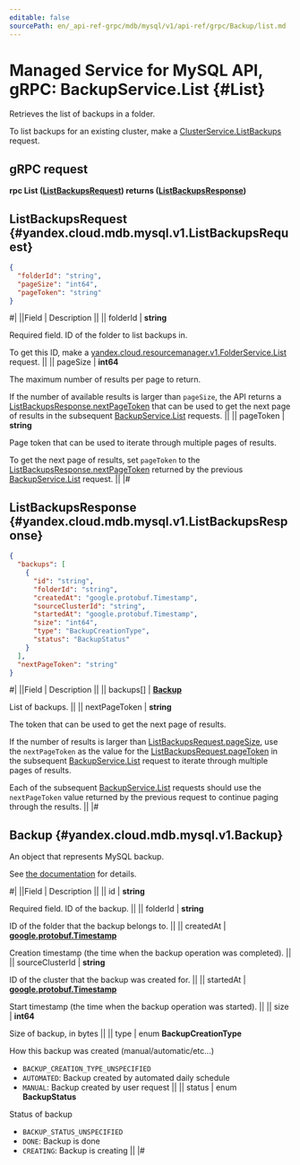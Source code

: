 ```yaml
---
editable: false
sourcePath: en/_api-ref-grpc/mdb/mysql/v1/api-ref/grpc/Backup/list.md
---
```


# Managed Service for MySQL API, gRPC: BackupService.List {#List}

Retrieves the list of backups in a folder.

To list backups for an existing cluster, make a [ClusterService.ListBackups](/docs/managed-mysql/api-ref/grpc/Cluster/listBackups#ListBackups) request.

## gRPC request

**rpc List ([ListBackupsRequest](#yandex.cloud.mdb.mysql.v1.ListBackupsRequest)) returns ([ListBackupsResponse](#yandex.cloud.mdb.mysql.v1.ListBackupsResponse))**

## ListBackupsRequest {#yandex.cloud.mdb.mysql.v1.ListBackupsRequest}

```json
{
  "folderId": "string",
  "pageSize": "int64",
  "pageToken": "string"
}
```

#|
||Field | Description ||
|| folderId | **string**

Required field. ID of the folder to list backups in.

To get this ID, make a [yandex.cloud.resourcemanager.v1.FolderService.List](/docs/resource-manager/api-ref/grpc/Folder/list#List) request. ||
|| pageSize | **int64**

The maximum number of results per page to return.

If the number of available results is larger than `pageSize`, the API returns a [ListBackupsResponse.nextPageToken](#yandex.cloud.mdb.mysql.v1.ListBackupsResponse) that can be used to get the next page of results in the subsequent [BackupService.List](#List) requests. ||
|| pageToken | **string**

Page token that can be used to iterate through multiple pages of results.

To get the next page of results, set `pageToken` to the [ListBackupsResponse.nextPageToken](#yandex.cloud.mdb.mysql.v1.ListBackupsResponse) returned by the previous [BackupService.List](#List) request. ||
|#

## ListBackupsResponse {#yandex.cloud.mdb.mysql.v1.ListBackupsResponse}

```json
{
  "backups": [
    {
      "id": "string",
      "folderId": "string",
      "createdAt": "google.protobuf.Timestamp",
      "sourceClusterId": "string",
      "startedAt": "google.protobuf.Timestamp",
      "size": "int64",
      "type": "BackupCreationType",
      "status": "BackupStatus"
    }
  ],
  "nextPageToken": "string"
}
```

#|
||Field | Description ||
|| backups[] | **[Backup](#yandex.cloud.mdb.mysql.v1.Backup)**

List of backups. ||
|| nextPageToken | **string**

The token that can be used to get the next page of results.

If the number of results is larger than [ListBackupsRequest.pageSize](#yandex.cloud.mdb.mysql.v1.ListBackupsRequest), use the `nextPageToken` as the value for the [ListBackupsRequest.pageToken](#yandex.cloud.mdb.mysql.v1.ListBackupsRequest) in the subsequent [BackupService.List](#List) request to iterate through multiple pages of results.

Each of the subsequent [BackupService.List](#List) requests should use the `nextPageToken` value returned by the previous request to continue paging through the results. ||
|#

## Backup {#yandex.cloud.mdb.mysql.v1.Backup}

An object that represents MySQL backup.

See [the documentation](/docs/managed-mysql/concepts/backup) for details.

#|
||Field | Description ||
|| id | **string**

Required field. ID of the backup. ||
|| folderId | **string**

ID of the folder that the backup belongs to. ||
|| createdAt | **[google.protobuf.Timestamp](https://developers.google.com/protocol-buffers/docs/reference/google.protobuf#timestamp)**

Creation timestamp (the time when the backup operation was completed). ||
|| sourceClusterId | **string**

ID of the cluster that the backup was created for. ||
|| startedAt | **[google.protobuf.Timestamp](https://developers.google.com/protocol-buffers/docs/reference/google.protobuf#timestamp)**

Start timestamp (the time when the backup operation was started). ||
|| size | **int64**

Size of backup, in bytes ||
|| type | enum **BackupCreationType**

How this backup was created (manual/automatic/etc...)

- `BACKUP_CREATION_TYPE_UNSPECIFIED`
- `AUTOMATED`: Backup created by automated daily schedule
- `MANUAL`: Backup created by user request ||
|| status | enum **BackupStatus**

Status of backup

- `BACKUP_STATUS_UNSPECIFIED`
- `DONE`: Backup is done
- `CREATING`: Backup is creating ||
|#